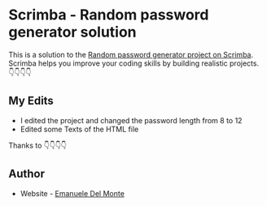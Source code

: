 # Scrimba - Random password generator solution

This is a solution to the [Random password generator project on Scrimba](https://scrimba.com/learn/learnjavascript/). Scrimba helps you improve your coding skills by building realistic projects. 👇👇👇👇

## My Edits

- I edited the project and changed the password length from 8 to 12
- Edited some Texts of the HTML file

Thanks to 👇👇👇👇

## Author

- Website - [Emanuele Del Monte](https://www.emanueledelmonte.it)
